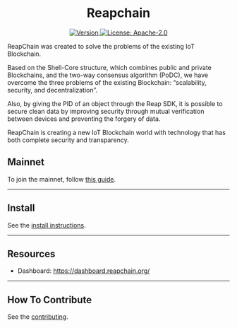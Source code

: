 <!--
parent:
  order: false
-->

<div align="center">
  <h1> Reapchain </h1>
</div>

<!-- TODO: add banner -->
<!-- ![banner](docs/ethermint.jpg) -->

<div align="center">
  <a href="https://github.com/reapchain/reapchain/releases/latest">
    <img alt="Version" src="https://img.shields.io/github/tag/reapchain/reapchain.svg" />
  </a>
  <a href="https://github.com/reapchain/reapchain/blob/main/LICENSE">
    <img alt="License: Apache-2.0" src="https://img.shields.io/github/license/reapchain/reapchain.svg" />
  </a>
</div>
<div align="center">
</div>

ReapChain was created to solve the problems of the existing IoT Blockchain.

Based on the Shell-Core structure, which combines public and private Blockchains, and the two-way consensus algorithm (PoDC), we have overcome the three problems of the existing Blockchain: “scalability, security, and decentralization”.

Also, by giving the PID of an object through the Reap SDK, it is possible to secure clean data by improving security through mutual verification between devices and preventing the forgery of data.

ReapChain is creating a new IoT Blockchain world with technology that has both complete security and transparency.

##  Mainnet
To join the mainnet, follow [this guide](https://reapchain.gitbook.io/reapchain/).
* * *
## Install

See the [install instructions](https://reapchain.gitbook.io/reapchain/).
* * *
## Resources

* Dashboard: <https://dashboard.reapchain.org/>
* * *

## How To Contribute

See the [contributing](./CONTRIBUTING.md).


